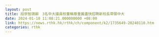```yaml
---
layout: post
title: 段崇智請辭　3名中大議員校董稱尊重冀盡快招聘新校長帶領中大
date: 2024-01-10 11:08:21.000000000 +08:00
link: https://news.rthk.hk/rthk/ch/component/k2/1735649-20240110.htm
categories: rthk
---
```



